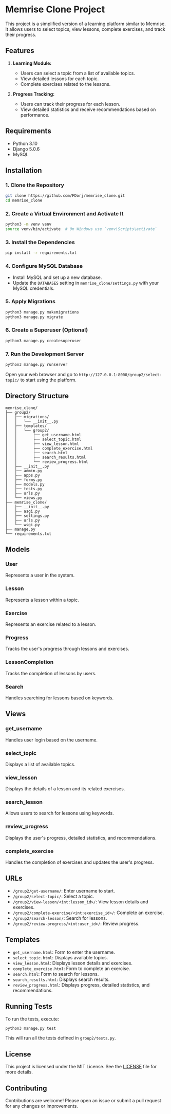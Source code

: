 # Memrise Clone Project

This project is a simplified version of a learning platform similar to Memrise. It allows users to select topics, view lessons, complete exercises, and track their progress.

## Features

1. **Learning Module:**
   - Users can select a topic from a list of available topics.
   - View detailed lessons for each topic.
   - Complete exercises related to the lessons.

2. **Progress Tracking:**
   - Users can track their progress for each lesson.
   - View detailed statistics and receive recommendations based on performance.

## Requirements

- Python 3.10
- Django 5.0.6
- MySQL

## Installation

### 1. Clone the Repository

```bash
git clone https://github.com/FDorj/memrise_clone.git
cd memrise_clone
```

### 2. Create a Virtual Environment and Activate It

```bash
python3 -m venv venv
source venv/bin/activate  # On Windows use `venv\Scripts\activate`
```

### 3. Install the Dependencies

```bash
pip install -r requirements.txt
```

### 4. Configure MySQL Database

- Install MySQL and set up a new database.
- Update the `DATABASES` setting in `memrise_clone/settings.py` with your MySQL credentials.

### 5. Apply Migrations

```bash
python3 manage.py makemigrations
python3 manage.py migrate
```

### 6. Create a Superuser (Optional)

```bash
python3 manage.py createsuperuser
```

### 7. Run the Development Server

```bash
python3 manage.py runserver
```

Open your web browser and go to `http://127.0.0.1:8000/group2/select-topic/` to start using the platform.

## Directory Structure

```
memrise_clone/
├── group2/
│   ├── migrations/
│   │   └── __init__.py
│   ├── templates/
│   │   └── group2/
│   │       ├── get_username.html
│   │       ├── select_topic.html
│   │       ├── view_lesson.html
│   │       ├── complete_exercise.html
│   │       ├── search.html
│   │       ├── search_results.html
│   │       └── review_progress.html
│   ├── __init__.py
│   ├── admin.py
│   ├── apps.py
│   ├── forms.py
│   ├── models.py
│   ├── tests.py
│   ├── urls.py
│   └── views.py
├── memrise_clone/
│   ├── __init__.py
│   ├── asgi.py
│   ├── settings.py
│   ├── urls.py
│   └── wsgi.py
├── manage.py
└── requirements.txt
```

## Models

### User

Represents a user in the system.

### Lesson

Represents a lesson within a topic.

### Exercise

Represents an exercise related to a lesson.

### Progress

Tracks the user's progress through lessons and exercises.

### LessonCompletion

Tracks the completion of lessons by users.

### Search

Handles searching for lessons based on keywords.

## Views

### get_username

Handles user login based on the username.

### select_topic

Displays a list of available topics.

### view_lesson

Displays the details of a lesson and its related exercises.

### search_lesson

Allows users to search for lessons using keywords.

### review_progress

Displays the user's progress, detailed statistics, and recommendations.

### complete_exercise

Handles the completion of exercises and updates the user's progress.

## URLs

- `/group2/get-username/`: Enter username to start.
- `/group2/select-topic/`: Select a topic.
- `/group2/view-lesson/<int:lesson_id>/`: View lesson details and exercises.
- `/group2/complete-exercise/<int:exercise_id>/`: Complete an exercise.
- `/group2/search-lesson/`: Search for lessons.
- `/group2/review-progress/<int:user_id>/`: Review progress.

## Templates

- `get_username.html`: Form to enter the username.
- `select_topic.html`: Displays available topics.
- `view_lesson.html`: Displays lesson details and exercises.
- `complete_exercise.html`: Form to complete an exercise.
- `search.html`: Form to search for lessons.
- `search_results.html`: Displays search results.
- `review_progress.html`: Displays progress, detailed statistics, and recommendations.

## Running Tests

To run the tests, execute:

```bash
python3 manage.py test
```

This will run all the tests defined in `group2/tests.py`.

## License

This project is licensed under the MIT License. See the [LICENSE](LICENSE) file for more details.

## Contributing

Contributions are welcome! Please open an issue or submit a pull request for any changes or improvements.